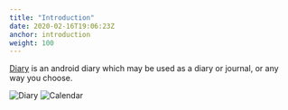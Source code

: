 ```yaml
---
title: "Introduction"
date: 2020-02-16T19:06:23Z
anchor: introduction
weight: 100
---
```


[Diary][1] is an android diary which may be used as a diary or journal,
or any way you choose.

![Diary][2] ![Calendar][3]

 [1]: https://github.com/billthefarmer/diary
 [2]: images/Diary-phone.png
 [3]: images/Calendar-phone.png
